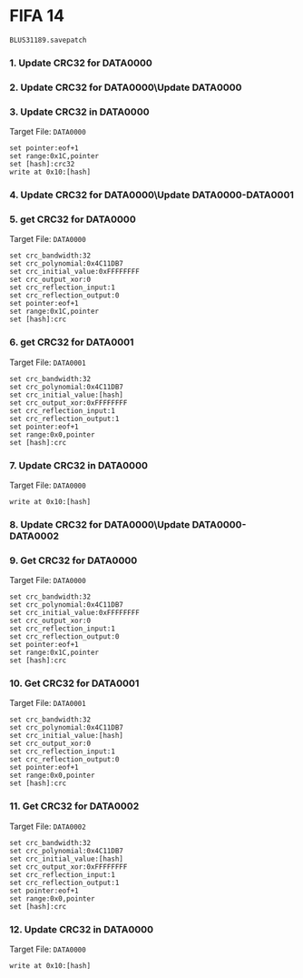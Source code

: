 # FIFA 14 

`BLUS31189.savepatch`

### 1.  Update CRC32 for DATA0000
### 2.  Update CRC32 for DATA0000\Update DATA0000
### 3. Update CRC32 in DATA0000

Target File: `DATA0000`

```
set pointer:eof+1
set range:0x1C,pointer
set [hash]:crc32
write at 0x10:[hash]
```

### 4.  Update CRC32 for DATA0000\Update DATA0000-DATA0001
### 5. get CRC32 for DATA0000

Target File: `DATA0000`

```
set crc_bandwidth:32
set crc_polynomial:0x4C11DB7
set crc_initial_value:0xFFFFFFFF
set crc_output_xor:0
set crc_reflection_input:1
set crc_reflection_output:0
set pointer:eof+1
set range:0x1C,pointer
set [hash]:crc
```

### 6. get CRC32 for DATA0001

Target File: `DATA0001`

```
set crc_bandwidth:32
set crc_polynomial:0x4C11DB7
set crc_initial_value:[hash]
set crc_output_xor:0xFFFFFFFF
set crc_reflection_input:1
set crc_reflection_output:1
set pointer:eof+1
set range:0x0,pointer
set [hash]:crc
```

### 7. Update CRC32 in DATA0000

Target File: `DATA0000`

```
write at 0x10:[hash]
```

### 8.  Update CRC32 for DATA0000\Update DATA0000-DATA0002
### 9. Get CRC32 for DATA0000

Target File: `DATA0000`

```
set crc_bandwidth:32
set crc_polynomial:0x4C11DB7
set crc_initial_value:0xFFFFFFFF
set crc_output_xor:0
set crc_reflection_input:1
set crc_reflection_output:0
set pointer:eof+1
set range:0x1C,pointer
set [hash]:crc
```

### 10. Get CRC32 for DATA0001

Target File: `DATA0001`

```
set crc_bandwidth:32
set crc_polynomial:0x4C11DB7
set crc_initial_value:[hash]
set crc_output_xor:0
set crc_reflection_input:1
set crc_reflection_output:0
set pointer:eof+1
set range:0x0,pointer
set [hash]:crc
```

### 11. Get CRC32 for DATA0002

Target File: `DATA0002`

```
set crc_bandwidth:32
set crc_polynomial:0x4C11DB7
set crc_initial_value:[hash]
set crc_output_xor:0xFFFFFFFF
set crc_reflection_input:1
set crc_reflection_output:1
set pointer:eof+1
set range:0x0,pointer
set [hash]:crc
```

### 12. Update CRC32 in DATA0000

Target File: `DATA0000`

```
write at 0x10:[hash]
```

